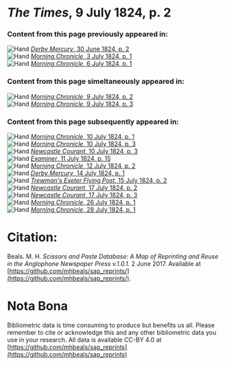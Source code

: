# *The Times*, 9 July 1824, p. 2  
  
### Content from this page previously appeared in:  
![Hand](http://scissorsandpaste.net/wp-content/uploads/2017/06/smallhandpointer.png) [*Derby Mercury*, 30 June 1824, p. 2](https://mhbeals.github.io/sap_html/Derby-Mercury/Derby-Mercury-30-June-1824-p-2)  
![Hand](http://scissorsandpaste.net/wp-content/uploads/2017/06/smallhandpointer.png) [*Morning Chronicle*, 3 July 1824, p. 1](https://mhbeals.github.io/sap_html/Morning-Chronicle/Morning-Chronicle-3-July-1824-p-1)  
![Hand](http://scissorsandpaste.net/wp-content/uploads/2017/06/smallhandpointer.png) [*Morning Chronicle*, 6 July 1824, p. 1](https://mhbeals.github.io/sap_html/Morning-Chronicle/Morning-Chronicle-6-July-1824-p-1)  
  
### Content from this page simeltaneously appeared in:  
![Hand](http://scissorsandpaste.net/wp-content/uploads/2017/06/smallhandpointer.png) [*Morning Chronicle*, 9 July 1824, p. 2](https://mhbeals.github.io/sap_html/Morning-Chronicle/Morning-Chronicle-9-July-1824-p-2)  
![Hand](http://scissorsandpaste.net/wp-content/uploads/2017/06/smallhandpointer.png) [*Morning Chronicle*, 9 July 1824, p. 3](https://mhbeals.github.io/sap_html/Morning-Chronicle/Morning-Chronicle-9-July-1824-p-3)  
  
### Content from this page subsequently appeared in:  
![Hand](http://scissorsandpaste.net/wp-content/uploads/2017/06/smallhandpointer.png) [*Morning Chronicle*, 10 July 1824, p. 1](https://mhbeals.github.io/sap_html/Morning-Chronicle/Morning-Chronicle-10-July-1824-p-1)  
![Hand](http://scissorsandpaste.net/wp-content/uploads/2017/06/smallhandpointer.png) [*Morning Chronicle*, 10 July 1824, p. 3](https://mhbeals.github.io/sap_html/Morning-Chronicle/Morning-Chronicle-10-July-1824-p-3)  
![Hand](http://scissorsandpaste.net/wp-content/uploads/2017/06/smallhandpointer.png) [*Newcastle Courant*, 10 July 1824, p. 3](https://mhbeals.github.io/sap_html/Newcastle-Courant/Newcastle-Courant-10-July-1824-p-3)  
![Hand](http://scissorsandpaste.net/wp-content/uploads/2017/06/smallhandpointer.png) [*Examiner*, 11 July 1824, p. 15](https://mhbeals.github.io/sap_html/Examiner/Examiner-11-July-1824-p-15)  
![Hand](http://scissorsandpaste.net/wp-content/uploads/2017/06/smallhandpointer.png) [*Morning Chronicle*, 12 July 1824, p. 2](https://mhbeals.github.io/sap_html/Morning-Chronicle/Morning-Chronicle-12-July-1824-p-2)  
![Hand](http://scissorsandpaste.net/wp-content/uploads/2017/06/smallhandpointer.png) [*Derby Mercury*, 14 July 1824, p. 1](https://mhbeals.github.io/sap_html/Derby-Mercury/Derby-Mercury-14-July-1824-p-1)  
![Hand](http://scissorsandpaste.net/wp-content/uploads/2017/06/smallhandpointer.png) [*Trewman's Exeter Flying Post*, 15 July 1824, p. 2](https://mhbeals.github.io/sap_html/Trewman's-Exeter-Flying-Post/Trewman's-Exeter-Flying-Post-15-July-1824-p-2)  
![Hand](http://scissorsandpaste.net/wp-content/uploads/2017/06/smallhandpointer.png) [*Newcastle Courant*, 17 July 1824, p. 2](https://mhbeals.github.io/sap_html/Newcastle-Courant/Newcastle-Courant-17-July-1824-p-2)  
![Hand](http://scissorsandpaste.net/wp-content/uploads/2017/06/smallhandpointer.png) [*Newcastle Courant*, 17 July 1824, p. 3](https://mhbeals.github.io/sap_html/Newcastle-Courant/Newcastle-Courant-17-July-1824-p-3)  
![Hand](http://scissorsandpaste.net/wp-content/uploads/2017/06/smallhandpointer.png) [*Morning Chronicle*, 26 July 1824, p. 1](https://mhbeals.github.io/sap_html/Morning-Chronicle/Morning-Chronicle-26-July-1824-p-1)  
![Hand](http://scissorsandpaste.net/wp-content/uploads/2017/06/smallhandpointer.png) [*Morning Chronicle*, 28 July 1824, p. 1](https://mhbeals.github.io/sap_html/Morning-Chronicle/Morning-Chronicle-28-July-1824-p-1)  


# Citation: 

Beals. M. H. *Scissors and Paste Database: A Map of Reprinting and Reuse in the Anglophone Newspaper Press v.1.0.1.* 2 June 2017. Available at [https://github.com/mhbeals/sap_reprints/](https://github.com/mhbeals/sap_reprints/). 

# Nota Bona

Bibliometric data is time consuming to produce but benefits us all. Please remember to cite or acknowledge this and any other bibliometric data you use in your research. All data is available CC-BY 4.0 at [https://github.com/mhbeals/sap_reprints](https://github.com/mhbeals/sap_reprints)
